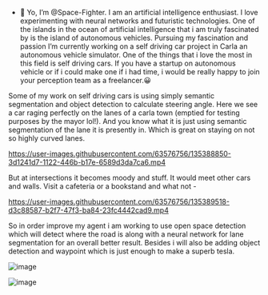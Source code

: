 - 👋 Yo, I’m @Space-Fighter. I am an artificial intelligence enthusiast. I love experimenting with neural networks and futuristic technologies. One of the islands in the ocean of artificial intelligence that i am truly fascinated by is the island of autonomous vehicles. 
Pursuing my fascination and passion I’m currently working on a self driving car project in Carla an autonomous vehicle simulator. One of the things that i love the most in this field is self driving cars. If you have a startup on autonomous vehicle or if i could make one if i had time, i would be really happy to join your perception team as a freelancer.😀


Some of my work on self driving cars is using simply semantic segmentation and object detection to calculate steering angle. 
Here we see a car raging perfectly on the lanes of a carla town (emptied for testing purposes by the mayor lol!). And you know what it is just using semantic segmentation of the lane it is presently in. Which is great on staying on not so highly curved lanes. 

https://user-images.githubusercontent.com/63576756/135388850-3d1241d7-1122-446b-b17e-6589d3da7ca6.mp4

But at intersections it becomes moody and stuff. It would meet other cars and walls. Visit a cafeteria or a bookstand and what not - 

https://user-images.githubusercontent.com/63576756/135389518-d3c88587-b2f7-47f3-ba84-23fc4442cad9.mp4

So in order improve my agent i am working to use open space detection which will detect where the road is along with a neural network for lane segmentation for an overall better result. Besides i will also be adding object detection and waypoint which is just enough to make a superb tesla. 

![image](https://user-images.githubusercontent.com/63576756/135437034-a5ee3676-1cb0-4dda-aadd-f01befe7f54c.png)

![image](https://user-images.githubusercontent.com/63576756/135712529-0e24db10-bdf7-4978-ab4e-eb6a2880f344.png)

